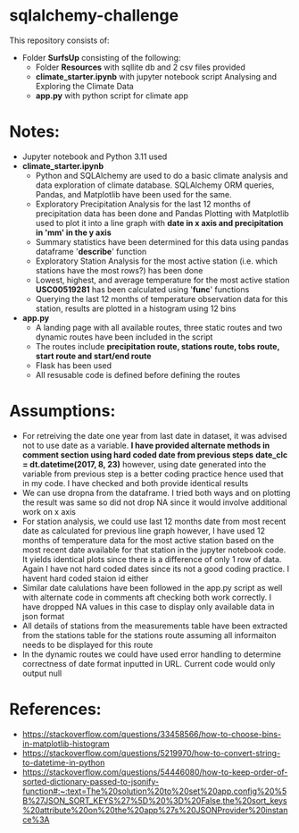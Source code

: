 # sqlalchemy-challenge

This repository consists of:
* Folder **SurfsUp** consisting of the following:
  *   Folder **Resources** with sqllite db and 2 csv files provided
  *   **climate_starter.ipynb** with jupyter notebook script Analysing and Exploring the Climate Data
  *   **app.py** with python script for climate app

# Notes:
* Jupyter notebook and Python 3.11 used
* **climate_starter.ipynb**
  *   Python and SQLAlchemy are used to do a basic climate analysis and data exploration of climate database. SQLAlchemy ORM queries, Pandas, and Matplotlib have been used for the same.
  *    Exploratory Precipitation Analysis for the last 12 months of precipitation data has been done and Pandas Plotting with Matplotlib used to plot it into a line graph with **date in x axis and precipitation in 'mm' in the y axis**
  *    Summary statistics have been determined for this data using pandas dataframe '**describe**' function
  *    Exploratory Station Analysis for the most active station (i.e. which stations have the most rows?) has been done
  *    Lowest, highest, and average temperature for the most active station **USC00519281** has been calculated using '**func**' functions
  *    Querying the last 12 months of temperature observation data for this station, results are plotted in a histogram using 12 bins
* **app.py**
  *    A landing page with all available routes, three static routes and two dynamic routes have been included in the script
  *    The routes include **precipitation route, stations route, tobs route, start route and start/end route**
  *    Flask has been used
  *    All resusable code is defined before defining the routes

# Assumptions: 
* For retreiving the date one year from last date in dataset, it was advised not to use date as a variable. **I have provided alternate methods in comment section using hard coded date from previous steps** **date_clc = dt.datetime(2017, 8, 23)** however, using date generated into the variable from previous step is a better coding practice hence used that in my code. I have checked and both provide identical results
* We can use dropna from the dataframe. I tried both ways and on plotting the result was same so did not drop NA since it would involve additional work on x axis
* For station analysis, we could use last 12 months date from most recent date as calculated for previous line graph however, I have used 12 months of temperature data for the most active station based on the most recent date available for that station in the jupyter notebook code. It yields identical plots since there is a difference of only 1 row of data. Again I have not hard coded dates since its not a good coding practice. I havent hard coded staion id either
* Similar date calulations have been followed in the app.py script as well with alternate code in comments aft checking both work correctly. I have dropped NA values in this case to display only available data in json format
* All details of stations from the measurements table have been extracted from the stations table for the stations route assuming all informaiton needs to be displayed for this route 
* In the dynamic routes we could have used error handling to determine correctness of date format inputted in URL. Current code would only output null

# References:
* https://stackoverflow.com/questions/33458566/how-to-choose-bins-in-matplotlib-histogram
* https://stackoverflow.com/questions/5219970/how-to-convert-string-to-datetime-in-python
* https://stackoverflow.com/questions/54446080/how-to-keep-order-of-sorted-dictionary-passed-to-jsonify-function#:~:text=The%20solution%20to%20set%20app.config%20%5B%27JSON_SORT_KEYS%27%5D%20%3D%20False,the%20sort_keys%20attribute%20on%20the%20app%27s%20JSONProvider%20instance%3A
  
